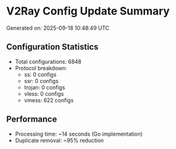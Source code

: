 # V2Ray Config Update Summary
Generated on: 2025-09-18 10:48:49 UTC

## Configuration Statistics
- Total configurations: 6848
- Protocol breakdown:
  - ss: 0 configs
  - ssr: 0 configs
  - trojan: 0 configs
  - vless: 0 configs
  - vmess: 622 configs

## Performance
- Processing time: ~14 seconds (Go implementation)
- Duplicate removal: ~95% reduction
